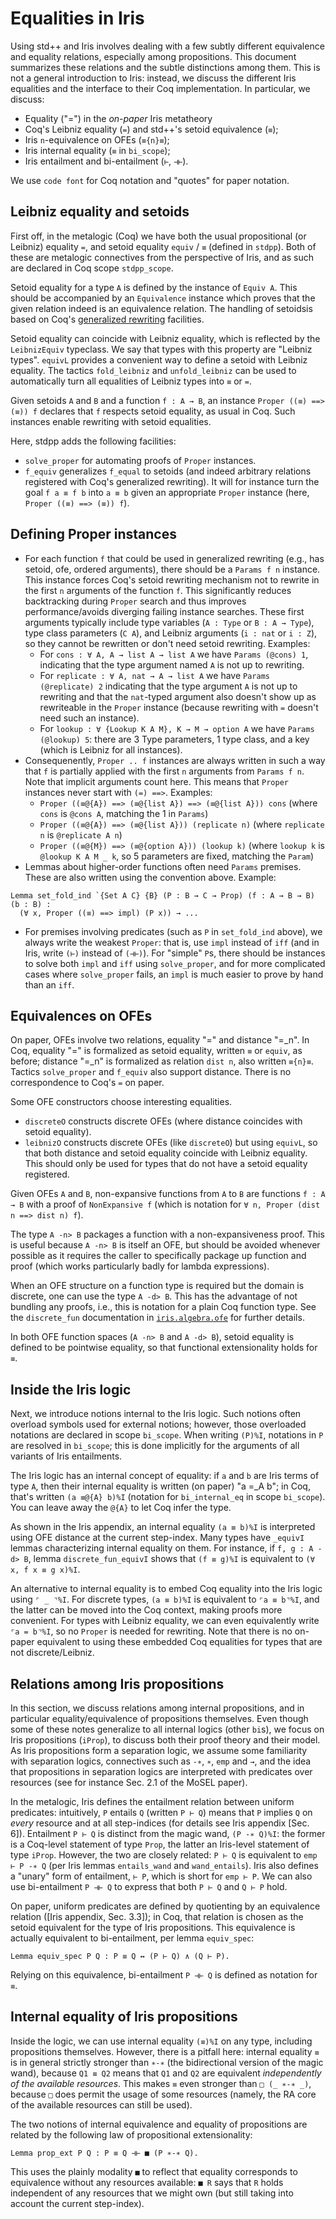 # Equalities in Iris

Using std++ and Iris involves dealing with a few subtly different equivalence and equality
relations, especially among propositions.
This document summarizes these relations and the subtle distinctions among them.
This is not a general introduction to Iris: instead, we discuss the different
Iris equalities and the interface to their Coq implementation. In particular, we
discuss:
- Equality ("=") in the *on-paper* Iris metatheory
- Coq's Leibniz equality (`=`) and std++'s setoid equivalence (`≡`);
- Iris `n`-equivalence on OFEs (`≡{n}≡`);
- Iris internal equality (`≡` in `bi_scope`);
- Iris entailment and bi-entailment (`⊢`, `⊣⊢`).

We use `code font` for Coq notation and "quotes" for paper notation.

## Leibniz equality and setoids

First off, in the metalogic (Coq) we have both the usual propositional (or
Leibniz) equality `=`, and setoid equality `equiv` / `≡` (defined in `stdpp`).
Both of these are metalogic connectives from the perspective of Iris, and as
such are declared in Coq scope `stdpp_scope`.

Setoid equality for a type `A` is defined by the instance of `Equiv A`.  This
should be accompanied by an `Equivalence` instance which proves that the given
relation indeed is an equivalence relation.  The handling of setoidsis based on
Coq's
[generalized rewriting](https://coq.inria.fr/refman/addendum/generalized-rewriting.html)
facilities.

Setoid equality can coincide with Leibniz equality, which is reflected by the
`LeibnizEquiv` typeclass. We say that types with this property are "Leibniz
types". `equivL` provides a convenient way to define a setoid with Leibniz
equality. The tactics `fold_leibniz` and `unfold_leibniz` can be used to
automatically turn all equalities of Leibniz types into `≡` or `=`.

Given setoids `A` and `B` and a function `f : A → B`, an instance `Proper ((≡)
==> (≡)) f` declares that `f` respects setoid equality, as usual in Coq. Such
instances enable rewriting with setoid equalities.

Here, stdpp adds the following facilities:
- `solve_proper` for automating proofs of `Proper` instances.
- `f_equiv` generalizes `f_equal` to setoids (and indeed arbitrary relations
  registered with Coq's generalized rewriting). It will for instance turn the
  goal `f a ≡ f b` into `a ≡ b` given an appropriate `Proper` instance (here,
  `Proper ((≡) ==> (≡)) f`).

## Defining Proper instances

- For each function `f` that could be used in generalized rewriting (e.g., has
  setoid, ofe, ordered arguments), there should be a `Params f n` instance. This
  instance forces Coq's setoid rewriting mechanism not to rewrite in the first
  `n` arguments of the function `f`. This significantly reduces backtracking
  during `Proper` search and thus improves performance/avoids diverging failing
  instance searches. These first arguments typically include type variables
  (`A : Type` or `B : A → Type`), type class parameters (`C A`), and Leibniz
  arguments (`i : nat` or `i : Z`), so they cannot be rewritten or don't need
  setoid rewriting.
  Examples:
  + For `cons : ∀ A, A → list A → list A` we have `Params (@cons) 1`,
    indicating that the type argument named `A` is not up to rewriting.
  + For `replicate : ∀ A, nat → A → list A` we have `Params (@replicate) 2`
    indicating that the type argument `A` is not up to rewriting and that the
    `nat`-typed argument also doesn't show up as rewriteable in the `Proper`
    instance (because rewriting with `=` doesn't need such an instance).
  + For `lookup : ∀ {Lookup K A M}, K → M → option A` we have
    `Params (@lookup) 5`: there are 3 Type parameters, 1 type class, and a key
    (which is Leibniz for all instances).
- Consequenently, `Proper .. f` instances are always written in such a way
  that `f` is partially applied with the first `n` arguments from `Params f n`.
  Note that implicit arguments count here.
  This means that `Proper` instances never start with `(=) ==>`.
  Examples:
  + `Proper ((≡@{A}) ==> (≡@{list A}) ==> (≡@{list A})) cons`
    (where `cons` is `@cons A`, matching the 1 in `Params`)
  + `Proper ((≡@{A}) ==> (≡@{list A})) (replicate n)`
    (where `replicate n` is `@replicate A n`)
  + `Proper ((≡@{M}) ==> (≡@{option A})) (lookup k)`
    (where `lookup k` is `@lookup K A M _ k`, so 5 parameters are fixed, matching the `Param`)
- Lemmas about higher-order functions often need `Params` premises.
  These are also written using the convention above. Example:

```
Lemma set_fold_ind `{Set A C} {B} (P : B → C → Prop) (f : A → B → B) (b : B) :
  (∀ x, Proper ((≡) ==> impl) (P x)) → ...
```

- For premises involving predicates (such as `P` in `set_fold_ind` above), we
  always write the weakest `Proper`: that is, use `impl` instead of `iff` (and
  in Iris, write `(⊢)` instead of `(⊣⊢)`). For "simple" `P`s, there should be
  instances to solve both `impl` and `iff` using `solve_proper`, and for more
  complicated cases where `solve_proper` fails, an `impl` is much easier to
  prove by hand than an `iff`.

## Equivalences on OFEs

On paper, OFEs involve two relations, equality "=" and distance "=_n". In Coq,
equality "=" is formalized as setoid equality, written `≡` or `equiv`, as before;
distance "=_n" is formalized as relation `dist n`, also written `≡{n}≡`.
Tactics `solve_proper` and `f_equiv` also support distance. There is no
correspondence to Coq's `=` on paper.

Some OFE constructors choose interesting equalities.
- `discreteO` constructs discrete OFEs (where distance coincides with setoid equality).
- `leibnizO` constructs discrete OFEs (like `discreteO`) but using `equivL`, so
  that both distance and setoid equality coincide with Leibniz equality. This
  should only be used for types that do not have a setoid equality registered.

Given OFEs `A` and `B`, non-expansive functions from `A` to `B` are functions
`f : A → B` with a proof of `NonExpansive f` (which is notation for `∀ n, Proper
(dist n ==> dist n) f`).

The type `A -n> B` packages a function with a non-expansiveness proof. This is
useful because `A -n> B` is itself an OFE, but should be avoided whenever
possible as it requires the caller to specifically package up function and proof
(which works particularly badly for lambda expressions).

When an OFE structure on a function type is required but the domain is discrete,
one can use the type `A -d> B`.  This has the advantage of not bundling any
proofs, i.e., this is notation for a plain Coq function type. See the
`discrete_fun` documentation in [`iris.algebra.ofe`](../iris/algebra/ofe.v)
for further details.

In both OFE function spaces (`A -n> B` and `A -d> B`), setoid equality is
defined to be pointwise equality, so that functional extensionality holds for `≡`.

## Inside the Iris logic

Next, we introduce notions internal to the Iris logic. Such notions often
overload symbols used for external notions; however, those overloaded notations
are declared in scope `bi_scope`. When writing `(P)%I`, notations in `P` are
resolved in `bi_scope`; this is done implicitly for the arguments of all
variants of Iris entailments.

The Iris logic has an internal concept of equality: if `a` and `b` are Iris
terms of type `A`, then their internal equality is written (on paper) "a =_A b";
in Coq, that's written `(a ≡@{A} b)%I` (notation for `bi_internal_eq` in scope
`bi_scope`). You can leave away the `@{A}` to let Coq infer the type.

As shown in the Iris appendix, an internal equality `(a ≡ b)%I` is interpreted using
OFE distance at the current step-index. Many types have `_equivI` lemmas
characterizing internal equality on them. For instance, if `f, g : A -d> B`,
lemma `discrete_fun_equivI` shows that `(f ≡ g)%I` is equivalent to
`(∀ x, f x ≡ g x)%I`.

An alternative to internal equality is to embed Coq equality into the Iris logic
using `⌜ _ ⌝%I`.  For discrete types, `(a ≡ b)%I` is equivalent to `⌜a ≡ b⌝%I`,
and the latter can be moved into the Coq context, making proofs more convenient.
For types with Leibniz equality, we can even equivalently write `⌜a = b⌝%I`, so
no `Proper` is needed for rewriting.  Note that there is no on-paper equivalent
to using these embedded Coq equalities for types that are not discrete/Leibniz.

## Relations among Iris propositions

In this section, we discuss relations among internal propositions, and in particular equality/equivalence of propositions themselves.
Even though some of these notes generalize to all internal logics (other
`bi`s), we focus on Iris propositions (`iProp`), to discuss both their proof
theory and their model.
As Iris propositions form a separation logic, we assume some familiarity with
separation logics, connectives such as `-∗`, `∗`, `emp` and `→`, and the idea
that propositions in separation logics are interpreted with predicates over
resources (see for instance Sec. 2.1 of the MoSEL paper).

In the metalogic, Iris defines the entailment relation between uniform
predicates: intuitively, `P` entails `Q` (written `P ⊢ Q`) means that `P`
implies `Q` on _every_ resource and at all step-indices (for details see Iris appendix [Sec. 6]).
Entailment `P ⊢ Q` is distinct from the magic wand, `(P -∗ Q)%I`: the former is
a Coq-level statement of type `Prop`, the latter an Iris-level statement of type
`iProp`.  However, the two are closely related: `P ⊢ Q` is equivalent to `emp ⊢
P -∗ Q` (per Iris lemmas `entails_wand` and `wand_entails`).  Iris also defines
a "unary" form of entailment, `⊢ P`, which is short for `emp ⊢ P`.
We can also use bi-entailment `P ⊣⊢ Q` to express that both `P ⊢ Q` and `Q ⊢ P` hold.

On paper, uniform predicates are defined by quotienting by an equivalence
relation ([Iris appendix, Sec. 3.3]); in Coq, that relation is chosen as the
setoid equivalent for the type of Iris propositions.
This equivalence is actually equivalent to bi-entailment, per lemma `equiv_spec`:
```coq
Lemma equiv_spec P Q : P ≡ Q ↔ (P ⊢ Q) ∧ (Q ⊢ P).
```
Relying on this equivalence, bi-entailment `P ⊣⊢ Q` is defined as notation for `≡`.

## Internal equality of Iris propositions

Inside the logic, we can use internal equality `(≡)%I` on any type, including
propositions themselves.  However, there is a pitfall here: internal equality
`≡` is in general strictly stronger than `∗-∗` (the bidirectional version of the
magic wand), because `Q1 ≡ Q2` means that `Q1` and `Q2` are equivalent
_independently of the available resources_. This makes `≡` even stronger than `□
(_ ∗-∗ _)`, because `□` does permit the usage of some resources (namely, the RA
core of the available resources can still be used).

The two notions of internal equivalence and equality of propositions are related
by the following law of propositional extensionality:
```coq
Lemma prop_ext P Q : P ≡ Q ⊣⊢ ■ (P ∗-∗ Q).
```
This uses the plainly modality `■` to reflect that equality corresponds to
equivalence without any resources available: `■ R` says that `R` holds
independent of any resources that we might own (but still taking into account
the current step-index).
